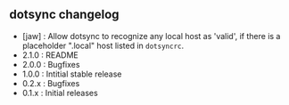 dotsync changelog
-----------------

  - [jaw]  : Allow dotsync to recognize any local host as 'valid', if there is a placeholder ".local" host listed in `dotsyncrc`.
  - 2.1.0  : README
  - 2.0.0  : Bugfixes
  - 1.0.0  : Intitial stable release
  - 0.2.x  : Bugfixes
  - 0.1.x  : Initial releases

